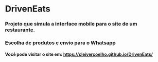 # DrivenEats

### Projeto que simula a interface mobile para o site de um restaurante. 
### Escolha de produtos e envio para o Whatsapp
#### Você pode visitar o site em: https://cleivercoelho.github.io/DrivenEats/
